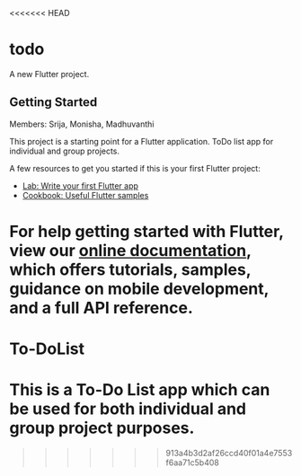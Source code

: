 <<<<<<< HEAD
# todo

A new Flutter project.

## Getting Started
Members: Srija, Monisha, Madhuvanthi

This project is a starting point for a Flutter application. ToDo list app for individual and group projects.

A few resources to get you started if this is your first Flutter project:

- [Lab: Write your first Flutter app](https://flutter.dev/docs/get-started/codelab)
- [Cookbook: Useful Flutter samples](https://flutter.dev/docs/cookbook)

For help getting started with Flutter, view our
[online documentation](https://flutter.dev/docs), which offers tutorials,
samples, guidance on mobile development, and a full API reference.
=======
# To-DoList
# This is a To-Do List app which can be used for both individual and group project purposes.
>>>>>>> 913a4b3d2af26ccd40f01a4e7553f6aa71c5b408

